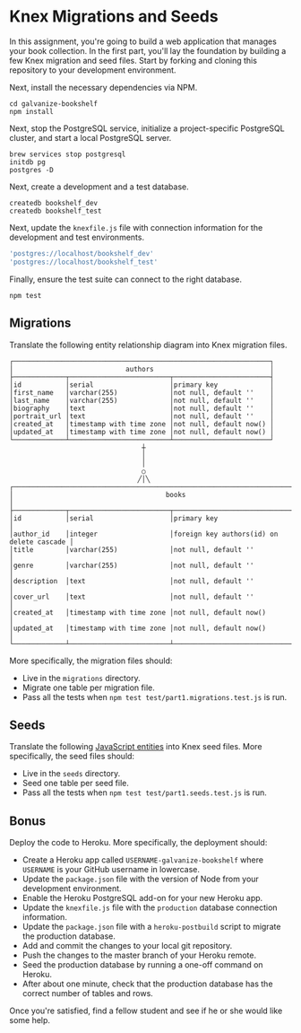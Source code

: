# Knex Migrations and Seeds

In this assignment, you're going to build a web application that manages your book collection. In the first part, you'll lay the foundation by building a few Knex migration and seed files. Start by forking and cloning this repository to your development environment.

Next, install the necessary dependencies via NPM.

```shell
cd galvanize-bookshelf
npm install
```

Next, stop the PostgreSQL service, initialize a project-specific PostgreSQL cluster, and start a local PostgreSQL server.

```shell
brew services stop postgresql
initdb pg
postgres -D
```

Next, create a development and a test database.

```shell
createdb bookshelf_dev
createdb bookshelf_test
```

Next, update the `knexfile.js` file with connection information for the development and test environments.

```javascript
'postgres://localhost/bookshelf_dev'
'postgres://localhost/bookshelf_test'
```

Finally, ensure the test suite can connect to the right database.

```shell
npm test
```

## Migrations

Translate the following entity relationship diagram into Knex migration files.

```text
┌────────────────────────────────────────────────────────────────┐
│                            authors                             │
├─────────────┬─────────────────────────┬────────────────────────┤
│id           │serial                   │primary key             │
│first_name   │varchar(255)             │not null, default ''    │
│last_name    │varchar(255)             │not null, default ''    │
│biography    │text                     │not null, default ''    │
│portrait_url │text                     │not null, default ''    │
│created_at   │timestamp with time zone │not null, default now() │
│updated_at   │timestamp with time zone │not null, default now() │
└─────────────┴─────────────────────────┴────────────────────────┘
                                 ┼
                                 │
                                 │
                                 ○
                                ╱│╲
┌──────────────────────────────────────────────────────────────────────────────────┐
│                                      books                                       │
├─────────────┬─────────────────────────┬──────────────────────────────────────────┤
│id           │serial                   │primary key                               │
│author_id    │integer                  │foreign key authors(id) on delete cascade │
│title        │varchar(255)             │not null, default ''                      │
│genre        │varchar(255)             │not null, default ''                      │
│description  │text                     │not null, default ''                      │
│cover_url    │text                     │not null, default ''                      │
│created_at   │timestamp with time zone │not null, default now()                   │
│updated_at   │timestamp with time zone │not null, default now()                   │
└─────────────┴─────────────────────────┴──────────────────────────────────────────┘
```

More specifically, the migration files should:

- Live in the `migrations` directory.
- Migrate one table per migration file.
- Pass all the tests when `npm test test/part1.migrations.test.js` is run.

## Seeds

Translate the following [JavaScript entities](https://gist.github.com/ryansobol/fb74ad1e3090b1ce5abdc0d30ae154e8) into Knex seed files. More specifically, the seed files should:

- Live in the `seeds` directory.
- Seed one table per seed file.
- Pass all the tests when `npm test test/part1.seeds.test.js` is run.

## Bonus

Deploy the code to Heroku. More specifically, the deployment should:

- Create a Heroku app called `USERNAME-galvanize-bookshelf` where `USERNAME` is your GitHub username in lowercase.
- Update the `package.json` file with the version of Node from your development environment.
- Enable the Heroku PostgreSQL add-on for your new Heroku app.
- Update the `knexfile.js` file with the `production` database connection information.
- Update the `package.json` file with a `heroku-postbuild` script to migrate the production database.
- Add and commit the changes to your local git repository.
- Push the changes to the master branch of your Heroku remote.
- Seed the production database by running a one-off command on Heroku.
- After about one minute, check that the production database has the correct number of tables and rows.

Once you're satisfied, find a fellow student and see if he or she would like some help.
